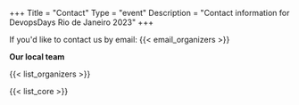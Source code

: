 +++
Title = "Contact"
Type = "event"
Description = "Contact information for DevopsDays Rio de Janeiro 2023"
+++

If you'd like to contact us by email: {{< email_organizers >}}

**Our local team**

{{< list_organizers >}}


{{< list_core >}}
